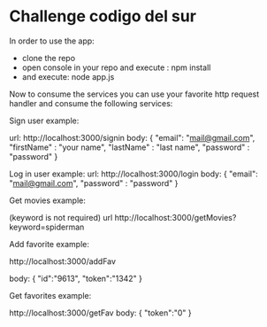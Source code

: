 # Challenge codigo del sur

In order to use the app:

* clone the repo
* open console in your repo and execute : npm install
* and execute: node app.js

Now to consume the services you can use your favorite http request handler and consume the following services:

Sign user example:

url: http://localhost:3000/signin
body:
{
    "email": "mail@gmail.com",
    "firstName" : "your name",
    "lastName" : "last name",
    "password" : "password"
}

Log in user example:
url: http://localhost:3000/login
body:
{
    "email": "mail@gmail.com",
    "password" : "password"
}

Get movies example:

(keyword is not required)
url http://localhost:3000/getMovies?keyword=spiderman

Add favorite example:

http://localhost:3000/addFav

body:
{
    "id":"9613",
    "token":"1342"
}

Get favorites example:

http://localhost:3000/getFav
body:
{
    "token":"0"
}
